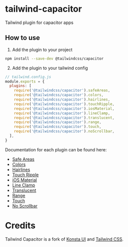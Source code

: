 # tailwind-capacitor
Tailwind plugin for capacitor apps


How to use
----------

1. Add the plugin to your project
```bash
npm install --save-dev @tailwindcss/capacitor
```

2. Add the plugin to your tailwind config
```js
// tailwind.config.js
module.exports = {
  plugins: [
    require('@tailwindcss/capacitor').safeAreas,
    require('@tailwindcss/capacitor').colors,
    require('@tailwindcss/capacitor').hairlines,
    require('@tailwindcss/capacitor').touchRipple,
    require('@tailwindcss/capacitor').iosMaterial,
    require('@tailwindcss/capacitor').lineClamp,
    require('@tailwindcss/capacitor').translucent,
    require('@tailwindcss/capacitor').range,
    require('@tailwindcss/capacitor').touch,
    require('@tailwindcss/capacitor').noScrollbar,
  ],
}
```

Documentation for each plugin can be found here:
- [Safe Areas](https://github.com/Cap-go/tailwind-capacitor/blob/main/doc/safearea.md)
- [Colors](https://github.com/Cap-go/tailwind-capacitor/blob/main/doc/colors.md)
- [Hairlines](https://github.com/Cap-go/tailwind-capacitor/blob/main/doc/hairlines.md)
- [Touch Ripple](https://github.com/Cap-go/tailwind-capacitor/blob/main/doc/touch-ripple.md)
- [iOS Material](https://github.com/Cap-go/tailwind-capacitor/blob/main/doc/ios-material.md)
- [Line Clamp](https://github.com/Cap-go/tailwind-capacitor/blob/main/doc/line-clamp.md)
- [Translucent](https://github.com/Cap-go/tailwind-capacitor/blob/main/doc/translucent.md)
- [Range](https://github.com/Cap-go/tailwind-capacitor/blob/main/doc/range.md)
- [Touch](https://github.com/Cap-go/tailwind-capacitor/blob/main/doc/touch.md)
- [No Scrollbar](https://github.com/Cap-go/tailwind-capacitor/blob/main/doc/no-scrollbar.md)

# Credits

Tailwind Capacitor is a fork of [Konsta UI](https://github.com/konstaui/konstaui) and [Tailwind CSS](https://tailwindcss.com/).

